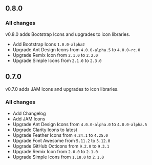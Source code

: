 ## 0.8.0

### All changes

v0.8.0 adds Bootstrap Icons and upgrades to icon libraries.

- Add Bootstrap Icons `1.0.0-alpha2`
- Upgrade Ant Design Icons from `4.0.0-alpha.5` to `4.0.0-rc.0`
- Upgrade Remix Icon from `2.1.0` to `2.2.0`
- Upgrade Simple Icons from `2.1.0` to `2.3.0`

## 0.7.0

v0.7.0 adds JAM Icons and upgrades to icon libraries.

### All changes

- Add Changelog
- Add JAM Icons
- Upgrade Ant Design Icons from `4.0.0-alpha.0` to `4.0.0-alpha.5`
- Upgrade Clarity Icons to latest
- Upgrade Feather Icons from `4.24.1` to `4.25.0`
- Upgrade Font Awesome from `5.11.2` to `5.12.0`
- Upgrade GitHub Octicons from `9.2.0` to `9.3.1`
- Upgrade Remix Icon from `2.0.0` to `2.1.0`
- Upgrade Simple Icons from `1.18.0` to `2.1.0`
